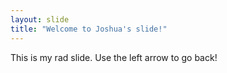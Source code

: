 ```yaml
---
layout: slide
title: "Welcome to Joshua's slide!"
---
```

This is my rad slide.
Use the left arrow to go back!